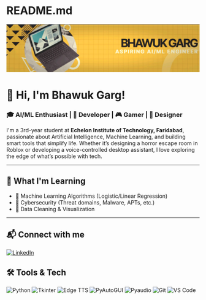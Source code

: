 # README.md
![Banner](banner.png)
# 👋 Hi, I'm Bhawuk Garg!

### 🎓 AI/ML Enthusiast | 🧠 Developer | 🎮 Gamer | 🎨 Designer

I'm a 3rd-year student at **Echelon Institute of Technology, Faridabad**, passionate about Artificial Intelligence, Machine Learning, and building smart tools that simplify life. Whether it’s designing a horror escape room in Roblox or developing a voice-controlled desktop assistant, I love exploring the edge of what’s possible with tech.

---

## 🧠 What I'm Learning

- 🔢 Machine Learning Algorithms (Logistic/Linear Regression)
- 🔐 Cybersecurity (Threat domains, Malware, APTs, etc.)
- 🧾 Data Cleaning & Visualization

---
## 📬 Connect with me

[![LinkedIn](https://img.shields.io/badge/LinkedIn-Bhawuk_Garg-blue?style=for-the-badge&logo=linkedin)](https://www.linkedin.com/in/bhawuk-garg-928075308/)

## 🛠️ Tools & Tech
![Python](https://img.shields.io/badge/-Python-333?logo=python&logoColor=yellow)
![Tkinter](https://img.shields.io/badge/-Tkinter-333?logo=codeforces&logoColor=white)
![Edge TTS](https://img.shields.io/badge/-Microsoft%20TTS-333?logo=microsoft&logoColor=white)
![PyAutoGUI](https://img.shields.io/badge/-PyAutoGUI-333?logo=windows&logoColor=white)
![Pyaudio](https://img.shields.io/badge/-PyAudio-333?logo=music&logoColor=white)
![Git](https://img.shields.io/badge/-Git-F05032?logo=git&logoColor=white)
![VS Code](https://img.shields.io/badge/-VSCode-007ACC?logo=visual-studio-code&logoColor=white)

